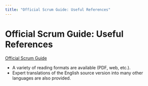 ```yaml
---
title: "Official Scrum Guide: Useful References"
---
```


# Official Scrum Guide: Useful References

[Official Scrum Guide](https://scrumguides.org/)
+ A variety of reading formats are available (PDF, web, etc.).
+ Expert translations of the English source version into many other languages are also provided.

